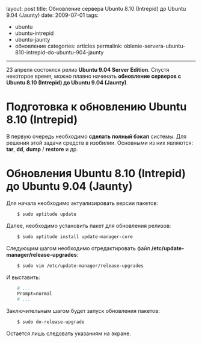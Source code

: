 layout: post
title: Обновление сервера Ubuntu 8.10 (Intrepid) до Ubuntu 9.04 (Jaunty)
date: 2009-07-01
tags:
- ubuntu
-  ubuntu-intrepid
-  ubuntu-jaunty
-  обновление
categories: articles
permalink: oblenie-servera-ubuntu-810-intrepid-do-ubuntu-904-jaunty
---
23 апреля состоялся релиз **Ubuntu 9.04 Server Edition**. Спустя некоторое время, можно плавно начинать **обновление серверов с  Ubuntu 8.10 (Intrepid) до Ubuntu 9.04 (Jaunty)**.
<!-- more -->
Подготовка к обновлению Ubuntu 8.10 (Intrepid)
================================
В первую очередь необходимо **сделать полный бэкап** системы. Для решения этой задачи средств в изобилии. Основными из них являются: **tar**, **dd**, **dump** / **restore** и др.

Обновления Ubuntu 8.10 (Intrepid) до Ubuntu 9.04 (Jaunty)
=======================================
Для начала необходимо актуализировать версии пакетов:

``` bash
    $ sudo aptitude update
```
Далее, необходимо установить пакет для обновления релизов:

``` bash
    $ sudo aptitude install update-manager-core
```
Следующим шагом необходимо отредактировать файл **/etc/update-manager/release-upgrades**:

``` bash
    $ sudo vim /etc/update-manager/release-upgrades
```
И выставить:

``` apache
    # ...
    Prompt=normal
    # ...
```
Заключительным шагом будет запуск обновления пакетов:

``` bash
    $ sudo do-release-upgrade
```
Остается лишь следовать указаниям на экране.
